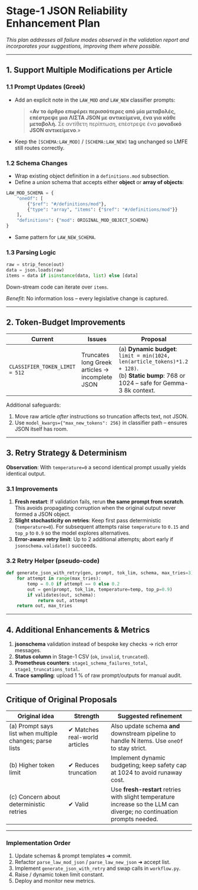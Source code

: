 # Stage-1 JSON Reliability Enhancement Plan

_This plan addresses all failure modes observed in the validation report and incorporates your suggestions, improving them where possible._

---

## 1. Support Multiple Modifications per Article

### 1.1 Prompt Updates (Greek)
- Add an explicit note in the `LAW_MOD` *and* `LAW_NEW` classifier prompts:
  > «**Αν το άρθρο επιφέρει περισσότερες από μία μεταβολές, επέστρεψε μια **ΛΙΣΤΑ JSON** με αντικείμενα, ένα για κάθε μεταβολή.** Σε αντίθετη περίπτωση, επέστρεψε ένα **μοναδικό JSON αντικείμενο**.»
- Keep the `[SCHEMA:LAW_MOD]` / `[SCHEMA:LAW_NEW]` tag unchanged so LMFE still routes correctly.

### 1.2 Schema Changes
- Wrap existing object definition in a `definitions.mod` subsection.
- Define a *union* schema that accepts either **object** or **array of objects**:

```python
LAW_MOD_SCHEMA = {
    "oneOf": [
        {"$ref": "#/definitions/mod"},
        {"type": "array", "items": {"$ref": "#/definitions/mod"}}
    ],
    "definitions": {"mod": ORIGINAL_MOD_OBJECT_SCHEMA}
}
```
- Same pattern for `LAW_NEW_SCHEMA`.

### 1.3 Parsing Logic
```python
raw = strip_fence(out)
data = json.loads(raw)
items = data if isinstance(data, list) else [data]
```
Down-stream code can iterate over `items`.

*Benefit*: No information loss – every legislative change is captured.

---

## 2. Token-Budget Improvements

| Current | Issues | Proposal |
|---------|--------|----------|
| `CLASSIFIER_TOKEN_LIMIT = 512` | Truncates long Greek articles → incomplete JSON | (a) **Dynamic budget**: `limit = min(1024, len(article_tokens)*1.2 + 128)`.<br>(b) **Static bump**: 768 or 1024 – safe for Gemma-3 8k context. |

Additional safeguards:
1. Move raw article *after* instructions so truncation affects text, not JSON.
2. Use `model_kwargs={"max_new_tokens": 256}` in classifier path – ensures JSON itself has room.

---

## 3. Retry Strategy & Determinism

**Observation**: With `temperature=0` a second identical prompt usually yields identical output.

### 3.1 Improvements
1. **Fresh restart**: If validation fails, rerun **the same prompt from scratch**. This avoids propagating corruption when the original output never formed a JSON object.
2. **Slight stochasticity on retries**: Keep first pass deterministic (`temperature=0`). For subsequent attempts raise `temperature` to `0.15` and `top_p` to `0.9` so the model explores alternatives.
3. **Error-aware retry limit**: Up to 2 additional attempts; abort early if `jsonschema.validate()` succeeds.

### 3.2 Retry Helper (pseudo-code)
```python
def generate_json_with_retry(gen, prompt, tok_lim, schema, max_tries=3):
    for attempt in range(max_tries):
        temp = 0.0 if attempt == 0 else 0.2
        out = gen(prompt, tok_lim, temperature=temp, top_p=0.9)
        if validates(out, schema):
            return out, attempt
    return out, max_tries
```

---

## 4. Additional Enhancements & Metrics

1. **jsonschema** validation instead of bespoke key checks → rich error messages.
2. **Status column** in Stage-1 CSV (`ok`, `invalid`, `truncated`).
3. **Prometheus counters**: `stage1_schema_failures_total`, `stage1_truncations_total`.
4. **Trace sampling**: upload 1 % of raw prompt/outputs for manual audit.

---

## Critique of Original Proposals

| Original idea | Strength | Suggested refinement |
|---------------|----------|----------------------|
| (a) Prompt says list when multiple changes; parse lists | ✔ Matches real-world articles | Also update schema **and** downstream pipeline to handle N items. Use `oneOf` to stay strict. |
| (b) Higher token limit | ✔ Reduces truncation | Implement dynamic budgeting; keep safety cap at 1024 to avoid runaway cost. |
| (c) Concern about deterministic retries | ✔ Valid | Use **fresh-restart** retries with slight temperature increase so the LLM can diverge; no continuation prompts needed. |

---

### Implementation Order
1. Update schemas & prompt templates ➜ commit.
2. Refactor `parse_law_mod_json` / `parse_law_new_json` ➜ accept list.
3. Implement `generate_json_with_retry` and swap calls in `workflow.py`.
4. Raise / dynamic token limit constant.
5. Deploy and monitor new metrics.
